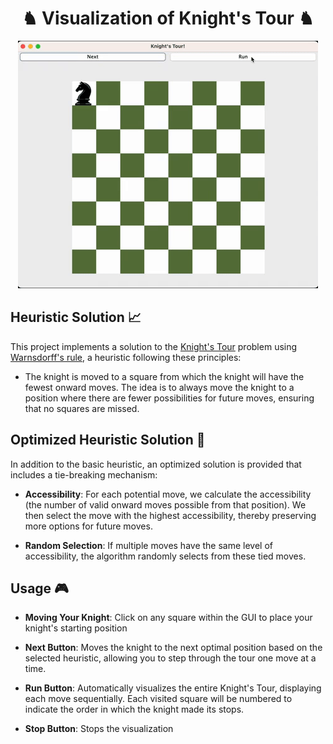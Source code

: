 <div align="center">

# ♞ Visualization of Knight's Tour ♞

<img src="https://github.com/carson-yg/KnightsTour/blob/main/KnightTour-2/SolutionGif.gif" alt="Knight's Tour Gif">

</div>

## Heuristic Solution 📈

This project implements a solution to the [Knight's Tour](https://en.wikipedia.org/wiki/Knight%27s_tour#) problem using [Warnsdorff's rule](https://en.wikipedia.org/wiki/Knight%27s_tour#Warnsdorf's_rule), a heuristic following these principles:

- The knight is moved to a square from which the knight will have the fewest onward moves. The idea is to always move the knight to a position where there are fewer possibilities for future moves, ensuring that no squares are missed.

## Optimized Heuristic Solution 🚀

In addition to the basic heuristic, an optimized solution is provided that includes a tie-breaking mechanism:

- **Accessibility**: For each potential move, we calculate the accessibility (the number of valid onward moves possible from that position). We then select the move with the highest accessibility, thereby preserving more options for future moves.
  
- **Random Selection**: If multiple moves have the same level of accessibility, the algorithm randomly selects from these tied moves.

## Usage 🎮

- **Moving Your Knight**: Click on any square within the GUI to place your knight's starting position

- **Next Button**: Moves the knight to the next optimal position based on the selected heuristic, allowing you to step through the tour one move at a time.

- **Run Button**: Automatically visualizes the entire Knight's Tour, displaying each move sequentially. Each visited square will be numbered to indicate the order in which the knight made its stops.

- **Stop Button**: Stops the visualization

